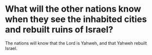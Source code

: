 # What will the other nations know when they see the inhabited cities and rebuilt ruins of Israel?

The nations will know that the Lord is Yahweh, and that Yahweh rebuilt Israel.
